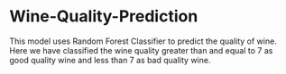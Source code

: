 # Wine-Quality-Prediction
This model uses Random Forest Classifier to predict the quality of wine.
Here we have classified the wine quality greater than and equal to 7 as good quality wine and less than 7 as bad quality wine.
